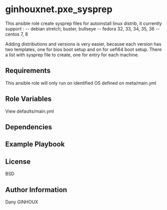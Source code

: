 ginhouxnet.pxe_sysprep
=========

This ansible role create sysprep files for autoinstall linux distrib, it currently support :
-- debian stretch, buster, bullseye
-- fedora 32, 33, 34, 35, 36
-- centos 7, 8

Adding distributions and versions is very easier, because each version has two templates, one for bios boot setup and on for uefi64 boot setup.
There a list with sysprep file to create, one for entry for each machine.



Requirements
------------

This ansible role will only run on identified OS defined on meta/main.yml


Role Variables
--------------

View defaults/main.yml 




Dependencies
------------




Example Playbook
----------------



License
-------

BSD


Author Information
------------------

Dany GINHOUX
